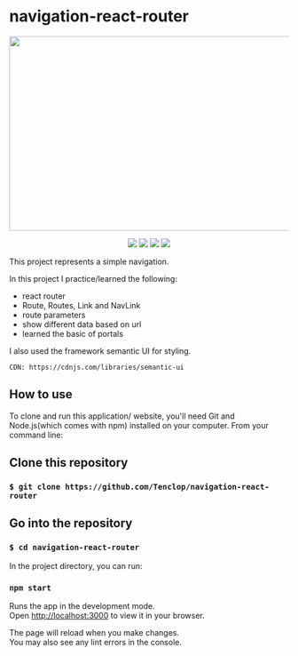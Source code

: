 # navigation-react-router

<p align="center">
<img src="https://user-images.githubusercontent.com/34941191/180302448-0d6f6473-79db-4932-8b61-8105dd0f8f6c.PNG" width="700" height="350" />
  </p>


 
  <p align="center">
  <img  src="https://img.shields.io/static/v1?message=HTML5&logo=HTML5&labelColor=5c5a5c&color=E34F26&logoColor=E34F26&label=%20&style=plastic">
   <img  src="https://img.shields.io/static/v1?message=css3&logo=css3&labelColor=5c5c5c&color=1572B6&logoColor=1572B6&label=%20&style=plastic">
   <img  src="https://img.shields.io/static/v1?message=JavaScript&logo=JavaScript&labelColor=5c5a5c&color=FEDD00&logoColor=FEDD00&label=%20&style=plastic">
   <img  src="https://img.shields.io/static/v1?message=React&logo=React&labelColor=5c5a5c&color=61DAFB&logoColor=61DAFB&label=%20&style=plastic">
    </p>

This project represents a simple navigation.

In this project I practice/learned the following:
- react router
- Route, Routes, Link and NavLink
- route parameters
- show different data based on url
- learned the basic of portals

I also used the framework semantic UI for styling. 

`CDN: https://cdnjs.com/libraries/semantic-ui`
## How to use

To clone and run this application/ website, you'll need Git and Node.js(which comes with npm) installed on your computer. From your command line: 

## Clone this repository

### `$ git clone https://github.com/Tenclop/navigation-react-router`

## Go into the repository

### `$ cd navigation-react-router`

In the project directory, you can run:

### `npm start`

Runs the app in the development mode.\
Open [http://localhost:3000](http://localhost:3000) to view it in your browser.

The page will reload when you make changes.\
You may also see any lint errors in the console.


